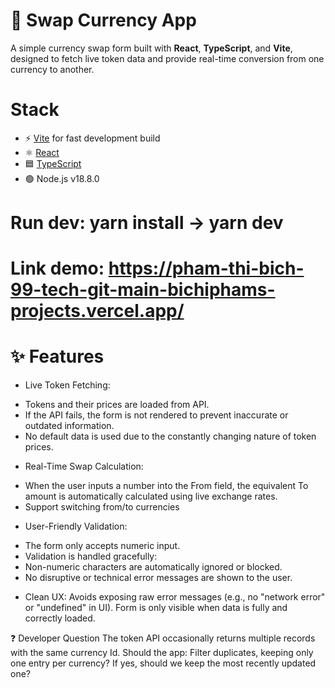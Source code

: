 # 🔁 Swap Currency App

A simple currency swap form built with **React**, **TypeScript**, and **Vite**, designed to fetch live token data and provide real-time conversion from one currency to another.

# Stack
- ⚡️ [Vite](https://vitejs.dev/) for fast development build
- ⚛️ [React](https://reactjs.org/)
- 🟦 [TypeScript](https://www.typescriptlang.org/)
- 🟢 Node.js v18.8.0

# Run dev: yarn install -> yarn dev
# Link demo: https://pham-thi-bich-99-tech-git-main-bichiphams-projects.vercel.app/

# ✨ Features
- Live Token Fetching:
+ Tokens and their prices are loaded from API.
+ If the API fails, the form is not rendered to prevent inaccurate or outdated information.
+ No default data is used due to the constantly changing nature of token prices.

- Real-Time Swap Calculation:
+ When the user inputs a number into the From field, the equivalent To amount is automatically calculated using live exchange rates.
+ Support switching from/to currencies

- User-Friendly Validation:
+ The form only accepts numeric input.
+ Validation is handled gracefully:
+ Non-numeric characters are automatically ignored or blocked.
+ No disruptive or technical error messages are shown to the user.

- Clean UX:
Avoids exposing raw error messages (e.g., no "network error" or "undefined" in UI).
Form is only visible when data is fully and correctly loaded.

❓ Developer Question
The token API occasionally returns multiple records with the same currency Id. Should the app:
Filter duplicates, keeping only one entry per currency?
If yes, should we keep the most recently updated one?